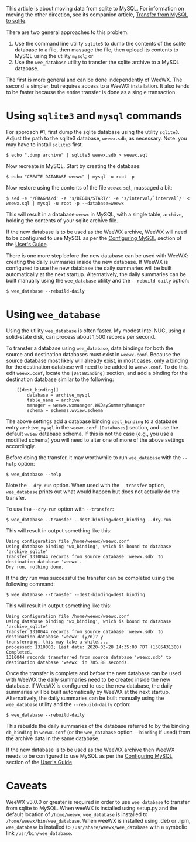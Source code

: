 This article is about moving data from sqlite to MySQL. For information on moving the other direction, see its companion article, [Transfer from MySQL to sqlite](Transfer%20from%20MySQL%20to%20sqlite).

There are two general approaches to this problem:

1. Use the command line utility `sqlite3` to dump the contents of the sqlite database to a file, then massage the file, then upload its contents to MySQL using the utility `mysql`; or
2. Use the `wee_database` utility to transfer the sqlite archive to a MySQL database.

The first is more general and can be done independently of WeeWX. The second is simpler, but requires access to a WeeWX installation. It also tends to be faster because the entire transfer is done as a single transaction.



# Using `sqlite3` and `mysql` commands

For approach #1, first dump the sqlite database using the utility `sqlite3`. Adjust the path to the sqlite3 database, `weewx.sdb`, as necessary. Note: you may have to install `sqlite3` first. 

    $ echo ".dump archive" | sqlite3 weewx.sdb > weewx.sql

Now recreate in MySQL. Start by creating the database:

    $ echo "CREATE DATABASE weewx" | mysql -u root -p

Now restore using the contents of the file `weewx.sql`, massaged a bit:

~~~~
$ sed -e '/PRAGMA/d' -e 's/BEGIN/START/' -e 's/interval/`interval`/' < weewx.sql | mysql -u root -p --database=weewx
~~~~

This will result in a database `weewx` in MySQL, with a single table, `archive`, holding the contents of your sqlite archive file.

If the new database is to be used as the WeeWX archive, WeeWX will need to be configured to use MySQL as per the [Configuring MySQL](http://weewx.com/docs/usersguide.htm#configuring_mysql) section of the [User's Guide](http://weewx.com/docs/usersguide.htm).

There is one more step before the new database can be used with WeeWX: creating the daily summaries inside the new database. If WeeWX is configured to use the new database the daily summaries will be built automatically at the next startup. Alternatively, the daily summaries can be built manually using the `wee_database` utility and the `--rebuild-daily` option:

    $ wee_database --rebuild-daily


# Using `wee_database`

Using the utility `wee_database` is often faster. My modest Intel NUC, using a solid-state disk, can process
about 1,500 records per second.

To transfer a database using `wee_database`, data bindings for both the source and destination databases must exist in `weewx.conf`. Because the source database most likely will already exist, in most cases, only a binding for the destination database will need to be added to `weewx.conf`. To do this, edit `weewx.conf`, locate the `[DataBinding]` section, and add a binding for the destination database similar to the following:

        [[dest_binding]]
            database = archive_mysql
            table_name = archive
            manager = weewx.wxmanager.WXDaySummaryManager
            schema = schemas.wview.schema

    
The above settings add a database binding `dest_binding` to a database entry `archive_mysql` in the `weewx.conf [Databases]` section, and use the default `wview` database schema. If this is not the case (e.g., you use a modified schema) you will need to alter one of more of the above settings accordingly.

Before doing the transfer, it may worthwhile to run `wee_database` with the `--help` option:

    $ wee_database --help

Note the `--dry-run` option. When used with the `--transfer` option, `wee_database` prints out what would happen but does not actually do the transfer.

To use the `--dry-run` option with `--transfer`:

    $ wee_database --transfer --dest-binding=dest_binding --dry-run

This will result in output something like this:

    Using configuration file /home/weewx/weewx.conf
    Using database binding 'wx_binding', which is bound to database 'archive_sqlite'
    Transfer 1310044 records from source database 'weewx.sdb' to destination database 'weewx'.
    Dry run, nothing done.

If the dry run was successful the transfer can be completed using the following command:

    $ wee_database --transfer --dest-binding=dest_binding

This will result in output something like this:

```
Using configuration file /home/weewx/weewx.conf
Using database binding 'wx_binding', which is bound to database 'archive_sqlite'
Transfer 1310044 records from source database 'weewx.sdb' to destination database 'weewx' (y/n)? y
transferring, this may take a while.... 
processed: 1310000; Last date: 2020-03-28 14:35:00 PDT (1585431300)
Completed.
1310044 records transferred from source database 'weewx.sdb' to destination database 'weewx' in 785.88 seconds.
```

Once the transfer is complete and before the new database can be used with WeeWX the daily summaries need to be created inside the new database. If WeeWX is configured to use the new database, the daily summaries will be built automatically by WeeWX at the next startup. Alternatively, the daily summaries can be built manually using the `wee_database` utility and the `--rebuild-daily` option:

    $ wee_database --rebuild-daily

This rebuilds the daily summaries of the database referred to by the binding `db_binding` in `weewx.conf` (or the `wee_database` option `--binding` if used) from the archive data in the same database.

If the new database is to be used as the WeeWX archive then WeeWX needs to be configured to use MySQL as per the [Configuring MySQL](http://weewx.com/docs/usersguide.htm#configuring_mysql) section of the [User's Guide](http://weewx.com/docs/usersguide.htm)


# Caveats

WeeWX v3.0.0 or greater is required in order to use `wee_database` to transfer from sqlite to MySQL. When weeWX is installed using setup.py and the default location of `/home/weewx`, `wee_database` is installed to `/home/weewx/bin/wee_database`. When weeWX is installed using .deb or .rpm, `wee_database` is installed to `/usr/share/weewx/wee_database` with a symbolic link `/usr/bin/wee_database`.